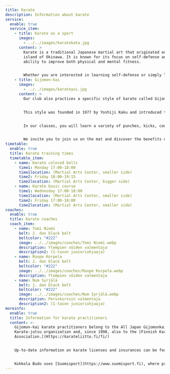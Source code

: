 ```yaml
---
title: Karate
description: Information about karate
service:
  enable: true
  service_item:
    - title: Karate as a sport
      images:
        - ../../images/karatekata.jpg
      content: >
        Karate is a traditional Japanese martial art that originated on the
        island of Okinawa. It is known for its focus on self-defense and its
        ability to improve both physical and mental fitness. 


        Whether you are interested in learning self-defense or simply looking for a comprehensive form of exercise, karate has something to offer for everyone.
    - title: Gijomon-kai
      images:
        - ../../images/karateyoi.jpg
      content: >
        Our club also practices a specific style of karate called Gijomon-kai. 


        This style was founded in 1977 by Yoshiji Kaku and introduced to Finland by Kim Isaksson in 1994. The name Gijomon means "duty first" or "destiny is to act towards one's duty" in English. 


        In our classes, you will learn a variety of punches, kicks, controls, throws, and falls, as well as how to apply them in self-defense situations.


        We invite you to join us on the mat and discover the benefits of practicing karate and Gijomon-kai for yourself.
timetable:
  enable: true
  title: Karate training times
  timetable_item:
    - name: Karate colored belts
      time1: Monday 17:00-18:00
      time1location: (Martial Arts Center, smaller side)
      time2: Friday 18:00-19:15
      time2location: (Martial Arts Center, bigger side)
    - name: Karate basic course
      time1: Wednesday 17:00-18:00
      time1location: (Martial Arts Center, smaller side)
      time2: Friday 17:00-18:00
      time2location: (Martial Arts Center, smaller side)
coaches:
  enable: true
  title: Karate coaches
  coach_item:
    - name: Tomi Niemi
      belt: 2. dan black belt
      beltcolor: "#222"
      image: ../../images/coaches/Tomi Niemi.webp
      description: Ylempien vöiden valmentaja
      description2: (1-tason junioriohjaaja)
    - name: Roope Korpela
      belt: 2. dan black belt
      beltcolor: "#222"
      image: ../../images/coaches/Roope Korpela.webp
      description: Ylempien vöiden valmentaja
    - name: Num Syrjälä
      belt: 1. dan black belt
      beltcolor: "#222"
      image: ../../images/coaches/Num Syrjälä.webp
      description: Peruskurssin valmentaja
      description2: (1-tason junioriohjaaja)
moreinfo:
  enable: true
  title: Information for karate practitioners
  content: >-
    Gijomon-kai karate practitioners belong to the All Japan Gijomonkai
    Karate-jutsu organization and, since 1998, also to the [Finnish Karate
    Association.](Https://karateliitto.fi/fi/) 


    Up-to-date information on karate licenses and insurances can be found on the Finnish Karate Association's website under [licenses and insurances](https://karateliitto.fi/fi/lisenssit-ja-vakuutukset/) 


    Kokkola Budo uses [Suomisport](https://www.suomisport.fi), where practitioners can buy licenses and insurance..
---
```

